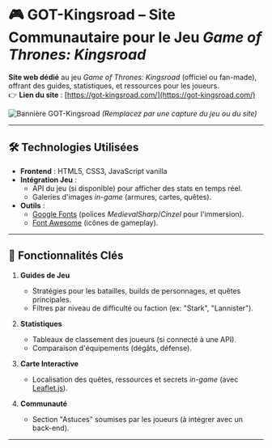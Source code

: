 # 🎮 GOT-Kingsroad – Site Communautaire pour le Jeu *Game of Thrones: Kingsroad*

**Site web dédié** au jeu *Game of Thrones: Kingsroad* (officiel ou fan-made), offrant des guides, statistiques, et ressources pour les joueurs.  
👉 **Lien du site** : [https://got-kingsroad.com/](https://got-kingsroad.com/)  

![Bannière GOT-Kingsroad]([[https://via.placeholder.com/1200x600?text=Game+of+Thrones+Kingsroad+Hub](https://got-kingsroad.com/media/banniere.jpg)]([https://got-kingsroad.com/media/banniere.jpg](https://got-kingsroad.com/media/banniere.jpg))) *(*Remplacez par une capture du jeu ou du site*)*

---

## 🛠 Technologies Utilisées
- **Frontend** : HTML5, CSS3, JavaScript vanilla
- **Intégration Jeu** : 
  - API du jeu (si disponible) pour afficher des stats en temps réel.
  - Galeries d'images *in-game* (armures, cartes, quêtes).
- **Outils** : 
  - [Google Fonts](https://fonts.google.com/) (polices *MedievalSharp*/*Cinzel* pour l'immersion).
  - [Font Awesome](https://fontawesome.com/) (icônes de gameplay).

---

## 🎯 Fonctionnalités Clés
1. **Guides de Jeu**  
   - Stratégies pour les batailles, builds de personnages, et quêtes principales.
   - Filtres par niveau de difficulté ou faction (ex: "Stark", "Lannister").

2. **Statistiques**  
   - Tableaux de classement des joueurs (si connecté à une API).
   - Comparaison d'équipements (dégâts, défense).

3. **Carte Interactive**  
   - Localisation des quêtes, ressources et secrets *in-game* (avec [Leaflet.js](https://leafletjs.com/)).

4. **Communauté**  
   - Section "Astuces" soumises par les joueurs (à intégrer avec un back-end).

---
